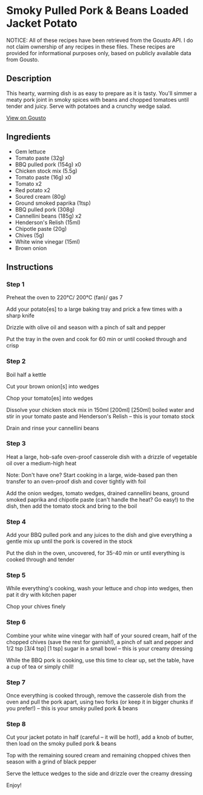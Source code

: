 # Smoky Pulled Pork & Beans Loaded Jacket Potato

NOTICE: All of these recipes have been retrieved from the Gousto API. I do not claim ownership of any recipes in these files. These recipes are provided for informational purposes only, based on publicly available data from Gousto.

## Description

This hearty, warming dish is as easy to prepare as it is tasty. You'll simmer a meaty pork joint in smoky spices with beans and chopped tomatoes until tender and juicy. Serve with potatoes and a crunchy wedge salad. 

[View on Gousto](https://www.gousto.co.uk/recipes/cookbook/smoky-pulled-pork-beans-loaded-jacket-potato)

## Ingredients

- Gem lettuce
- Tomato paste (32g)
- BBQ pulled pork (154g) x0
- Chicken stock mix (5.5g)
- Tomato paste (16g) x0
- Tomato x2
- Red potato x2
- Soured cream (80g)
- Ground smoked paprika (1tsp)
- BBQ pulled pork (308g)
- Cannellini beans (185g) x2
- Henderson's Relish (15ml)
- Chipotle paste (20g)
- Chives (5g)
- White wine vinegar (15ml)
- Brown onion

## Instructions


### Step 1

Preheat the oven to 220°C/ 200°C (fan)/ gas 7

Add your potato[es] to a large baking tray and prick a few times with a sharp knife

Drizzle with olive oil and season with a pinch of salt and pepper

Put the tray in the oven and cook for 60 min or until cooked through and crisp


### Step 2

Boil half a kettle

Cut your brown onion[s] into wedges

Chop your tomato[es] into wedges

Dissolve your chicken stock mix in 150ml <span class="text-purple">[200ml]</span> <span class="text-danger">[250ml] </span>boiled water and stir in your tomato paste and Henderson's Relish – this is your tomato stock

Drain and rinse your cannellini beans


### Step 3

Heat a large, hob-safe oven-proof casserole dish with a drizzle of vegetable oil over a medium-high heat

Note: Don't have one? Start cooking in a large, wide-based pan then transfer to an oven-proof dish and cover tightly with foil

Add the onion wedges, tomato wedges, drained cannellini beans, ground smoked paprika and chipotle paste (can't handle the heat? Go easy!) to the dish, then add the tomato stock and bring to the boil


### Step 4

Add your BBQ pulled pork and any juices to the dish and give everything a gentle mix up until the pork is covered in the stock

Put the dish in the oven, uncovered, for 35-40 min or until everything is cooked through and tender


### Step 5

While everything's cooking, wash your lettuce and chop into wedges, then pat it dry with kitchen paper

Chop your chives finely


### Step 6

Combine your white wine vinegar with half of your soured cream, half of the chopped chives (save the rest for garnish!), a pinch of salt and pepper and 1/2 tsp <span class="text-purple">[3/4 tsp]</span> <span class="text-danger">[1 tsp]</span> sugar in a small bowl – this is your creamy dressing

While the BBQ pork is cooking, use this time to clear up, set the table, have a cup of tea or simply chill!


### Step 7

Once everything is cooked through, remove the casserole dish from the oven and pull the pork apart, using two forks (or keep it in bigger chunks if you prefer!) – this is your smoky pulled pork & beans

### Step 8

Cut your jacket potato in half (careful – it will be hot!), add a knob of butter, then load on the smoky pulled pork & beans

Top with the remaining soured cream and remaining chopped chives then season with a grind of black pepper

Serve the lettuce wedges to the side and drizzle over the creamy dressing

Enjoy!


